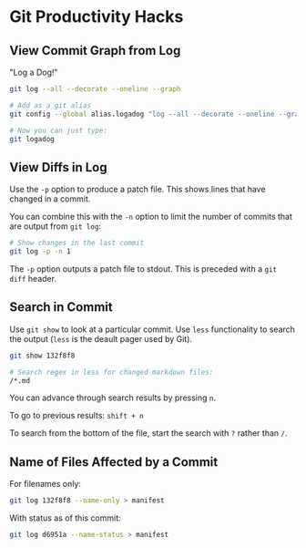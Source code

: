 # Git Productivity Hacks

View Commit Graph from Log
--------------------------
"Log a Dog!"
```bash
git log --all --decorate --oneline --graph

# Add as a git alias
git config --global alias.logadog "log --all --decorate --oneline --graph"

# Now you can just type:
git logadog
``` 

View Diffs in Log
-----------------
Use the `-p` option to produce a patch file. This shows lines that have changed in a commit.

You can combine this with the `-n` option to limit the number of commits that are output from `git log`:

```bash
# Show changes in the last commit
git log -p -n 1
```
The `-p` option outputs a patch file to stdout. This is preceded with a `git diff` header.

Search in Commit
----------------
Use `git show` to look at a particular commit. Use `less` functionality to search the output (`less` is the deault pager used by Git).

```bash
git show 132f8f8

# Search regex in less for changed markdown files:
/*.md
```
You can advance through search results by pressing `n`.

To go to previous results: `shift + n`

To search from the bottom of the file, start the search with `?` rather than `/`.

Name of Files Affected by a Commit
----------------------------------
For filenames only:

```bash
git log 132f8f8 --name-only > manifest
```

With status as of this commit:

```bash
git log d6951a --name-status > manifest
```

